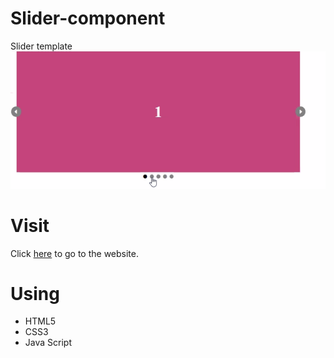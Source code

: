 # Slider-component
Slider template
<img  src = slider.png> 
# Visit
Click [here](https://isalma.github.io/Slider-component/) to go to the website.
# Using
- HTML5
- CSS3
- Java Script
